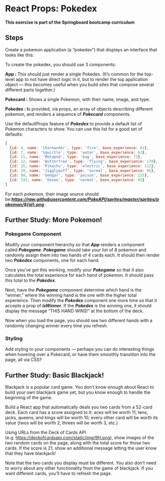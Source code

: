 # **React Props: Pokedex**

**This exercise is part of the Springboard bootcamp curriculum**
## Steps

Create a pokemon application (a “pokedex”) that displays an interface that looks like this:



To create the pokedex, you should use 3 components:

**App :** This should just render a single Pokedex. (It’s common for the top-level app to not have direct logic in it, but to render the top application object — this becomes useful when you build sites that compose several different parts together.)

**Pokecard :** Shows a single Pokemon, with their name, image, and type. 

**Pokedex : I**s provided, via props, an array of objects describing different pokemon, and renders a sequence of ***Pokecard*** components.

Use the defaultProps feature of ***Pokedex*** to provide a default list of Pokemon characters to show. You can use this list for a good set of defaults:

```jsx
[
  {id: 4, name: 'Charmander', type: 'fire', base_experience: 62},
  {id: 7, name: 'Squirtle', type: 'water', base_experience: 63},
  {id: 11, name: 'Metapod', type: 'bug', base_experience: 72},
  {id: 12, name: 'Butterfree', type: 'flying', base_experience: 178},
  {id: 25, name: 'Pikachu', type: 'electric', base_experience: 112},
  {id: 39, name: 'Jigglypuff', type: 'normal', base_experience: 95},
  {id: 94, name: 'Gengar', type: 'poison', base_experience: 225},
  {id: 133, name: 'Eevee', type: 'normal', base_experience: 65}
]
```

For each pokemon, their image source should be:***https://raw.githubusercontent.com/PokeAPI/sprites/master/sprites/pokemon/${id}.png***
.

## **Further Study: More Pokemon!**

### **Pokegame Component**

Modify your component hierarchy so that ***App*** renders a component called ***Pokegame***. ***Pokegame*** should take your list of 8 pokemon and randomly assign them into two hands of 4 cards each. It should then render two ***Pokedex*** components, one for each hand.

Once you’ve got this working, modify your ***Pokegame*** so that it also calculates the total experience for each hand of pokemon. It should pass this total to the ***Pokedex***.

Next, have the ***Pokegame*** component determine which hand is the “winner,” where the winning hand is the one with the higher total experience. Then modify the ***Pokedex*** component one more time so that it accepts a prop of ***isWinner***. If the ***Pokedex*** is the winning one, it should display the message “THIS HAND WINS!” at the bottom of the deck.

Now when you load the page, you should see two different hands with a randomly changing winner every time you refresh.

### **Styling**

Add styling to your components — perhaps you can do interesting things when hovering over a Pokecard, or have them smoothly transition into the page, all via CSS?

## **Further Study: Basic Blackjack!**

Blackjack is a popular card game. You don’t know enough about React to build your own blackjack game yet, but you know enough to handle the beginning of the game.

Build a React app that automatically deals you two cards from a 52-card deck. Each card has a score assigned to it: aces will be worth 11; tens, jacks, queens, and kings will be worth 10; every other card will be worth its value (twos will be worth 2, threes will be worth 3, etc.)

Using URLs from the Deck of Cards API (e.g. https://deckofcardsapi.com/static/img/9H.png), show images of the two random cards on the page, along with the total score for those two cards. If the score is 21, show an additional message letting the user know that they have blackjack!

Note that the two cards you display must be different. You also don’t need to worry about any other functionality from the game of blackjack. If you want different cards, you’ll have to refresh the page.

